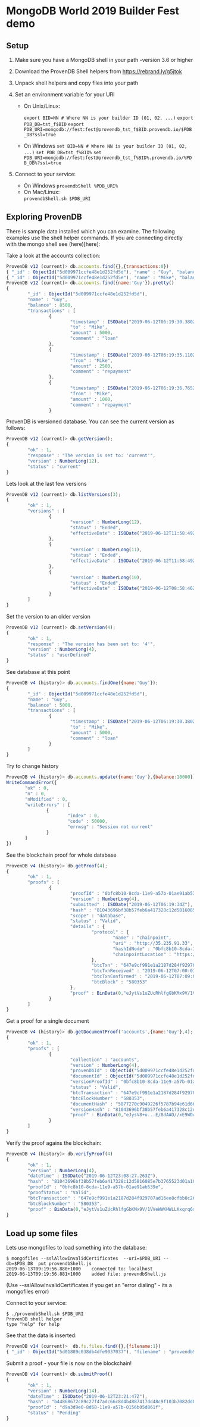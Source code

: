 # MongoDB World 2019 Builder Fest demo

## Setup

1. Make sure you have a MongoDB shell in your path -version 3.6 or higher
2. Download the ProvenDB Shell helpers from https://rebrand.ly/g5jtok
3. Unpack shell helpers and copy files into your path
4. Set an environment variable for your URI
    * On Unix/Linux:

        `export BID=NN # Where NN is your builder ID (01, 02, ...)`
        `export PDB_DB=tst_f$BID`
        `export PDB_URI=mongodb://fest:fest@provendb_tst_f$BID.provendb.io/$PDB_DB?ssl=true`
        
    * On Windows
        `set BID=NN # Where NN is your builder ID (01, 02, ...)`
        `set PDB_DB=tst_f%BID%`
        `set PDB_URI=mongodb://fest:fest@provendb_tst_f%BID%.provendb.io/%PDB_DB%?ssl=true`

5. Connect to your service:
    *   On Windows
            ```provendbShell %PDB_URI%```
    *   On Mac/Linux:   
            ```provendbShell.sh $PDB_URI```

## Exploring ProvenDB

There is sample data installed which you can examine.  The following examples use the shell helper commands.  If you are connecting directly with the mongo shell see (here)[here]:

Take a look at the accounts collection:

```javascript
ProvenDB v12 (current)> db.accounts.find({},{transactions:0})
{ "_id" : ObjectId("5d009971ccfe48e1d252fd5d"), "name" : "Guy", "balance" : 8500 }
{ "_id" : ObjectId("5d009971ccfe48e1d252fd5e"), "name" : "Mike", "balance" : 11500 }
ProvenDB v12 (current)> db.accounts.find({name:'Guy'}).pretty()
{
        "_id" : ObjectId("5d009971ccfe48e1d252fd5d"),
        "name" : "Guy",
        "balance" : 8500,
        "transactions" : [
                {
                        "timestamp" : ISODate("2019-06-12T06:19:30.380Z"),
                        "to" : "Mike",
                        "amount" : 5000,
                        "comment" : "loan"
                },
                {
                        "timestamp" : ISODate("2019-06-12T06:19:35.110Z"),
                        "from" : "Mike",
                        "amount" : 2500,
                        "comment" : "repayment"
                },
                {
                        "timestamp" : ISODate("2019-06-12T06:19:36.765Z"),
                        "from" : "Mike",
                        "amount" : 1000,
                        "comment" : "repayment"
                }
```

ProvenDB is versioned database.  You can see the current version as follows:

```javascript
ProvenDB v12 (current)> db.getVersion();
{
        "ok" : 1,
        "response" : "The version is set to: 'current'",
        "version" : NumberLong(12),
        "status" : "current"
}
```
Lets look at the last few versions
```javascript
ProvenDB v12 (current)> db.listVersions(3);
{
        "ok" : 1,
        "versions" : [
                {
                        "version" : NumberLong(12),
                        "status" : "Ended",
                        "effectiveDate" : ISODate("2019-06-12T11:58:49Z")
                },
                {
                        "version" : NumberLong(11),
                        "status" : "Ended",
                        "effectiveDate" : ISODate("2019-06-12T11:58:49Z")
                },
                {
                        "version" : NumberLong(10),
                        "status" : "Ended",
                        "effectiveDate" : ISODate("2019-06-12T08:58:46Z")
                }
        ]
}
```
Set the version to an older version 
```javascript
ProvenDB v12 (current)> db.setVersion(4);
{
        "ok" : 1,
        "response" : "The version has been set to: '4'",
        "version" : NumberLong(4),
        "status" : "userDefined"
}
```
See database at this point
```javascript
ProvenDB v4 (history)> db.accounts.findOne({name:'Guy'});
{
        "_id" : ObjectId("5d009971ccfe48e1d252fd5d"),
        "name" : "Guy",
        "balance" : 5000,
        "transactions" : [
                {
                        "timestamp" : ISODate("2019-06-12T06:19:30.380Z"),
                        "to" : "Mike",
                        "amount" : 5000,
                        "comment" : "loan"
                }
        ]
}
```
 Try to change history 
 ```javascript
ProvenDB v4 (history)> db.accounts.update({name:'Guy'},{balance:10000});
WriteCommandError({
        "ok" : 0,
        "n" : 0,
        "nModified" : 0,
        "writeErrors" : [
                {
                        "index" : 0,
                        "code" : 50000,
                        "errmsg" : "Session not current"
                }
        ]
})
```
See the blockchain proof for whole database 
```javascript
ProvenDB v4 (history)> db.getProof(4);
{
        "ok" : 1,
        "proofs" : [
                {
                        "proofId" : "0bfc8b10-8cda-11e9-a57b-01ae91ab539e",
                        "version" : NumberLong(4),
                        "submitted" : ISODate("2019-06-12T06:19:34Z"),
                        "hash" : "81043696bf38b57feb6a417328c12d5816085e7b3765523d01a1016b8ccdf39d",
                        "scope" : "database",
                        "status" : "Valid",
                        "details" : {
                                "protocol" : {
                                        "name" : "chainpoint",
                                        "uri" : "http://35.235.91.33",
                                        "hashIdNode" : "0bfc8b10-8cda-11e9-a57b-01ae91ab539e",
                                        "chainpointLocation" : "https://c.chainpoint.org/calendar/3364152/data"
                                },
                                "btcTxn" : "647e9cf991e1a2187d284f929707ad16ee8cfbb0c26a64410925007536c75546",
                                "btcTxnReceived" : "2019-06-12T07:00:01.933Z",
                                "btcTxnConfirmed" : "2019-06-12T07:09:08Z",
                                "btcBlock" : "580353"
                        },
                        "proof" : BinData(0,"eJytVs1uZUcRhlfgGbKMx9V/1VVeWWKHWLLKxqrq6saWBtuyb0JYDmzYZs ... BQI9M9k=")
                }
        ]
}
```
Get a  proof for a single document
```javascript
ProvenDB v4 (history)> db.getDocumentProof('accounts',{name:'Guy'},4);
{
        "ok" : 1,
        "proofs" : [
                {
                        "collection" : "accounts",
                        "version" : NumberLong(4),
                        "provenDbId" : ObjectId("5d009971ccfe48e1d252fd5d"),
                        "documentId" : ObjectId("5d009971ccfe48e1d252fd5d"),
                        "versionProofId" : "0bfc8b10-8cda-11e9-a57b-01ae91ab539e",
                        "status" : "Valid",
                        "btcTransaction" : "647e9cf991e1a2187d284f929707ad16ee8cfbb0c26a64410925007536c75546",
                        "btcBlockNumber" : "580353",
                        "documentHash" : "5877270c9049226f5787b94e61d6617154cb5cea73106b2ac22b0915427f04a2",
                        "versionHash" : "81043696bf38b57feb6a417328c12d5816085e7b3765523d01a1016b8ccdf39d",
                        "proof" : BinData(0,"eJysV8+u...E/8dAAD//xE9WD4=")
                }
        ]
}
```
Verify the proof agains the blockchain:
```javascript
ProvenDB v4 (history)> db.verifyProof(4)
{
        "ok" : 1,
        "version" : NumberLong(4),
        "dateTime" : ISODate("2019-06-12T23:08:27.263Z"),
        "hash" : "81043696bf38b57feb6a417328c12d5816085e7b3765523d01a1016b8ccdf39d",
        "proofId" : "0bfc8b10-8cda-11e9-a57b-01ae91ab539e",
        "proofStatus" : "Valid",
        "btcTransaction" : "647e9cf991e1a2187d284f929707ad16ee8cfbb0c26a64410925007536c75546",
        "btcBlockNumber" : "580353",
        "proof" : BinData(0,"eJytVs1uZUcRhlfgGbKMx9V/1VVeWWKHWLLKxqrq6saWBtuyb0JYDmzYZsEDhAxMiLJBQizzHo54GL5zbcaJ70VKpBxLlnV8urqqvp+qP395Pm6ud/PT3TeXu93t/dnp6e/LVby6ufvt6bi0q+vbm6vr3ekn5 ... cIeJtv2iFai1ICVjCqTM9ZGF+i6zwxnikkuguUZRsc14duXMV9uK1gonreVvzeh0sqPWlZqavk0bGf/BQI9M9k=")
}
```

## Load up some files

Lets use mongofiles to load something into the database:

```Shell
$ mongofiles --sslAllowInvalidCertificates  --uri=$PDB_URI --db=$PDB_DB  put provendbShell.js
2019-06-13T09:19:56.880+1000    connected to: localhost
2019-06-13T09:19:56.881+1000    added file: provendbShell.js
```
(Use --sslAllowInvalidCertificates if you get an "error dialing" - its a mongofiles error)

Connect to your service:
```Shell
$ ./provendbShell.sh $PDB_URI
ProvenDB shell helper
type "help" for help
```
See that the data is inserted: 

```javascript
ProvenDB v14 (current)>  db.fs.files.find({},{filename:1})
{ "_id" : ObjectId("5d01889c038db4dfe9037037"), "filename" : "provendbShell.js" }
```
Submit a proof - your file is now on the blockchain!

```javascript
ProvenDB v14 (current)> db.submitProof()
{
        "ok" : 1,
        "version" : NumberLong(14),
        "dateTime" : ISODate("2019-06-12T23:21:47Z"),
        "hash" : "b44868672c89c27f47adc66c8d4b4887417dd48c9f103b7082dd885288eccea8",
        "proofId" : "d9a3d9e0-8d68-11e9-a57b-0156b05d861f",
        "status" : "Pending"
}
```





